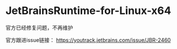 # JetBrainsRuntime-for-Linux-x64

官方已经修复问题，不再维护

官方跟进issue链接： https://youtrack.jetbrains.com/issue/JBR-2460
